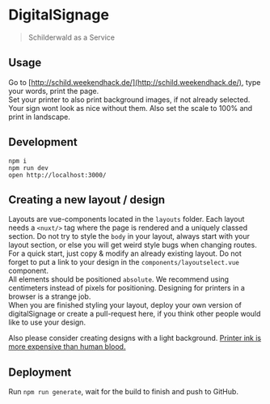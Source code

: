 # DigitalSignage
> Schilderwald as a Service

## Usage

Go to [http://schild.weekendhack.de/](http://schild.weekendhack.de/), type your words, print the page.   
Set your printer to also print background images, if not already selected. Your sign wont look as nice without them. Also set the scale to 100% and print in landscape.

## Development

```
npm i
npm run dev
open http://localhost:3000/
```

## Creating a new layout / design

Layouts are vue-components located in the `layouts` folder. Each layout needs a `<nuxt/>` tag where the page is rendered and a uniquely classed section. Do not try to style the `body` in your layout, always start with your layout section, or else you will get weird style bugs when changing routes. For a quick start, just copy & modify an already existing layout. Do not forget to put a link to your design in the `components/layoutselect.vue` component.  
All elements should be positioned `absolute`. We recommend using centimeters instead of pixels for positioning. Designing for printers in a browser is a strange job.  
When you are finished styling your layout, deploy your own version of digitalSignage or create a pull-request here, if you think other people would like to use your design.  

Also please consider creating designs with a light background. [Printer ink is more expensive than human blood.](https://consumerist.com/2009/12/29/hp-ink-costs-more-than-human-blood/)
  

## Deployment

Run `npm run generate`, wait for the build to finish and push to GitHub.
